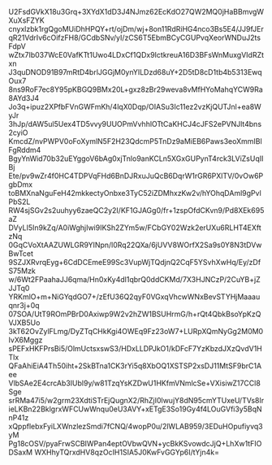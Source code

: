 U2FsdGVkX18u3Grq+3XYdX1dD3J4NJmz62EcKdO27QW2MQ0jHaBBmvgWXuXsFZYK
cnyxlzbk1rgQgoMUiDhHPQY+rt/ojDm/wj+8on11RdRiHG4nco3Bs5E4/JJ9fJEr
qR21VdrIv6cOifzFH8/GCdbSNv/yI/zCS6T5EbmBCyCGUPvqXeorWNDuJ2tsFdpV
wZtx7Ib037WcE0VafKTt1Uwo4LDxCf1QDx9IctkreuA16D3BFsWnMuxgVIdRZtxn
J3quDNOD91B97mRtD4brlJGGjM0ynYILDzd68uY+2D5tD8cD1tb4b5313EwqOux7
8ns9RoF7ec8Y95pKBGQ9BMx20L+gxz8zBr29weva8vMfHYoMahqYCW9Ra8AYd3J4
Jo3q+ipuz2XPfbFVnGWFmKh/4lqX0Dqp/OIASu3Ic11ez2vzKjQUTJnl+ea8WyJr
3hJp/dAW5ul5Uex4TD5vvy9UUOPmVvhhlOTtCaKHCJ4cJFS2ePVNJlt4bns2cyiO
KmcdZ/nvPWPV0oFoXymlN5F2H23QdcmP5TnDz9aMiEB6Paws3eoXmmIBlFgRddm4
BgyYnWid70b32uEYggoV6bAg0xjTnlo9anKCLn5XGxGUPynT4rck3LViZsUqIIBj
Ete/pv9wZr4f0HC4TDPVqFHd6BnDJRxuJuQcB6DqrW1rGR6PXlTV/0vOw6PgbDmx
toBMXnaNguFeH42mkkectyOnbxe3TyC52iZDMhxzKw2v/hYOhqDAml9gPvlPbS2L
RW4sjSGv2s2uuhyy6zaeQC2y2I/KF1GJAGg0/fr+1zspOfdCKvn9/Pd8XEk695aZ
DVyLI5In9kZq/A0iWghjIwi9IKSh2ZYm5w/FCbGY02Wzk2erUXu6RLHT4EXftzNq
0GqCVoXtAAZUWLGR9YINpn/l0Rq22QXa/6jUVV8WOrfX2Sa9s0Y8N3tDVwBwTcet
9SZJXRvrqEyg+6CdDCEmeE99Sc3VupWjTQdjnQ2CqF5YSvhXwHq/Ey/zDfS75Mzk
w/6Wt2FPaahaJJ6qma/Hn0xKy4dl1qbrQ0ddCKMd/7X3HJNCzP/2CuYB+jZJJTq0
YRKmlO+m+NiGYqdGO7+/zEfU36Q2qyF0VGxqVhcwWNxBevSTYHjMaaauqnr3j+0q
07SOA/UtT9ROmPBrD0Axiwp9W2v2hZW1BSUHrmG/h+rQt4QbkBsoYpKzQVJXB5Uo
3kT62OvZylFLmg/DyZTqCHkKgi4OWEq9Fz23oW7+LURpXQmNyGg2M0M0IvX6Mggz
sPEFxHKFPrsBi5/OlmUctsxswS3/HDxLLDPJkO1/kDFcF7YzKbzdJXzQvdV1HTlx
QFaAhiEiA4Th50iht+2SkBTna1CK3rYi5q8XbOQ1XSTSP2xsDJ11MtSF9brC1Aee
VlbSAe2E4crcAb3IUbl9y/w81TzqYsKZDwU1HKfmVNmlcSe+VXisiwZ17CCl8Sge
srRMa47i5/w2grm23XdtiSTrEjQugnX2/RhZjI0lwujY8dN95cmYTUxeU/TVs8Ir
ieLKBn22BklgrxWFCUwWnqu0eU3AVY+xETgE3So19Gy4f4LOuGVfi3y5BqNnP41z
xQppflebxFyiLXWnzlezSmdi7fCNQ/4wopP0u/2lWLAB959/3EDuHOpufiyvq3yM
Pg18cOSV/pyaFrwSCBIWPan4eptOVbwQVN+ycBkKSvowdcJjQ+LhXw1tFIODSaxM
WXHhyTQrxdHV8qzOcIH1SIA5J0KwFvGGYp6I/tYjn4k=
